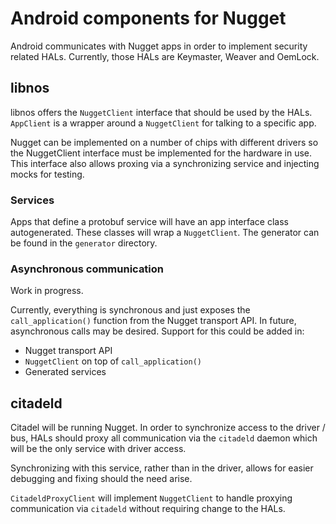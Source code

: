 # Android components for Nugget

Android communicates with Nugget apps in order to implement security related
HALs. Currently, those HALs are Keymaster, Weaver and OemLock.

## libnos

libnos offers the `NuggetClient` interface that should be used by the HALs.
`AppClient` is a wrapper around a `NuggetClient` for talking to a specific app.

Nugget can be implemented on a number of chips with different drivers so the
NuggetClient interface must be implemented for the hardware in use. This
interface also allows proxing via a synchronizing service and injecting mocks
for testing.

### Services

Apps that define a protobuf service will have an app interface class
autogenerated. These classes will wrap a `NuggetClient`. The generator can be
found in the `generator` directory.

### Asynchronous communication

Work in progress.

Currently, everything is synchronous and just exposes the `call_application()`
function from the Nugget transport API. In future, asynchronous calls may be
desired. Support for this could be added in:

   * Nugget transport API
   * `NuggetClient` on top of `call_application()`
   * Generated services

## citadeld

Citadel will be running Nugget. In order to synchronize access to the driver /
bus, HALs should proxy all communication via the `citadeld` daemon which will be
the only service with driver access.

Synchronizing with this service, rather than in the driver, allows for easier
debugging and fixing should the need arise.

`CitadeldProxyClient` will implement `NuggetClient` to handle proxying
communication via `citadeld` without requiring change to the HALs.
